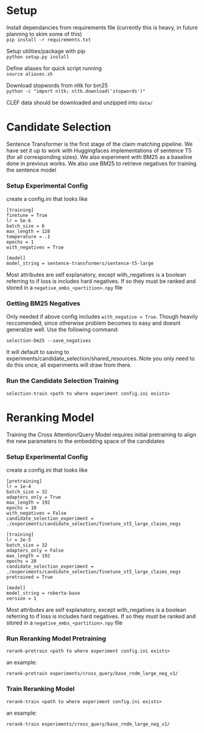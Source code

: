# Setup
Install dependancies from requirements file (currently this is heavy, in future planning to skim some of this)  
`pip install -r requirements.txt`

Setup utilities/package with pip  
`python setup.py install`

Define aliases for quick script running  
`source aliases.sh`

Download stopwords from nltk for bm25  
`python -c "import nltk; nltk.download('stopwords')"`

CLEF data should be downloaded and unzipped into `data/`


# Candidate Selection
Sentence Transformer is the first stage of the claim matching pipeline. We have set it up to work with Huggingfaces implementations of sentence T5 (for all corresponding sizes). We also experiment with BM25 as a baseline done in previous works. We also use BM25 to retrieve negatives for training the sentence model

### Setup Experimental Config
create a config.ini that looks like
```
[training]
finetune = True
lr = 5e-6
batch_size = 6
max_length = 128
temperature = .1
epochs = 1
with_negatives = True

[model]
model_string = sentence-transformers/sentence-t5-large
```
Most attributes are self explanatory, except with_negatives is a boolean referring to if loss is includes hard negatives. If so they must be ranked and stored in a `negative_embs_<partition>.npy` file

### Getting BM25 Negatives

Only needed if above config includes `with_negative = True`. Though heavily reccomended, since otherwise problem becomes to easy and doesnt generalize well. Use the following command:  
```
selection-bm25 --save_negatives
```
It will default to saving to experiments/candidate_selection/shared_resources. Note you only need to do this once, all experiments will draw from there.

### Run the Candidate Selection Training
```
selection-train <path to where experiment config.ini exists>
```

# Reranking Model
Training the Cross Attention/Query Model requires initial pretraining to align the new parameters to the embedding space of the candidates

### Setup Experimental Config
create a config.ini that looks like
```
[pretraining]
lr = 1e-4
batch_size = 32
adapters_only = True
max_length = 192
epochs = 10
with_negatives = False
candidate_selection_experiment = ./experiments/candidate_selection/finetune_st5_large_claims_negs

[training]
lr = 2e-5
batch_size = 32
adapters_only = False
max_length = 192
epochs = 20
candidate_selection_experiment = ./experiments/candidate_selection/finetune_st5_large_claims_negs
pretrained = True

[model]
model_string = roberta-base
version = 1
```
Most attributes are self explanatory, except with_negatives is a boolean referring to if loss is includes hard negatives. If so they must be ranked and stored in a `negative_embs_<partition>.npy` file

### Run Reranking Model Pretraining
```
rerank-pretrain <path to where experiment config.ini exists>
```
an example:
```
rerank-pretrain experiments/cross_query/base_rndm_large_neg_v1/
```


### Train Reranking Model
```
rerank-train <path to where experiment config.ini exists>
```
an example:
```
rerank-train experiments/cross_query/base_rndm_large_neg_v1/
```